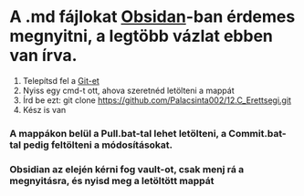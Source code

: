 # A .md fájlokat [Obsidan](https://obsidian.md/download)-ban érdemes megnyitni, a legtöbb vázlat ebben van írva. 

1. Telepítsd fel a [Git-et](https://git-scm.com/download/win)
2. Nyiss egy cmd-t ott, ahova szeretnéd letölteni a mappát
3. Írd be ezt: git clone https://github.com/Palacsinta002/12.C_Erettsegi.git
4. Kész is van
### A mappákon belül a Pull.bat-tal lehet letölteni, a Commit.bat-tal pedig feltölteni a módosításokat. 
### Obsidian az elején kérni fog vault-ot, csak menj rá a megnyitásra, és nyisd meg a letöltött mappát